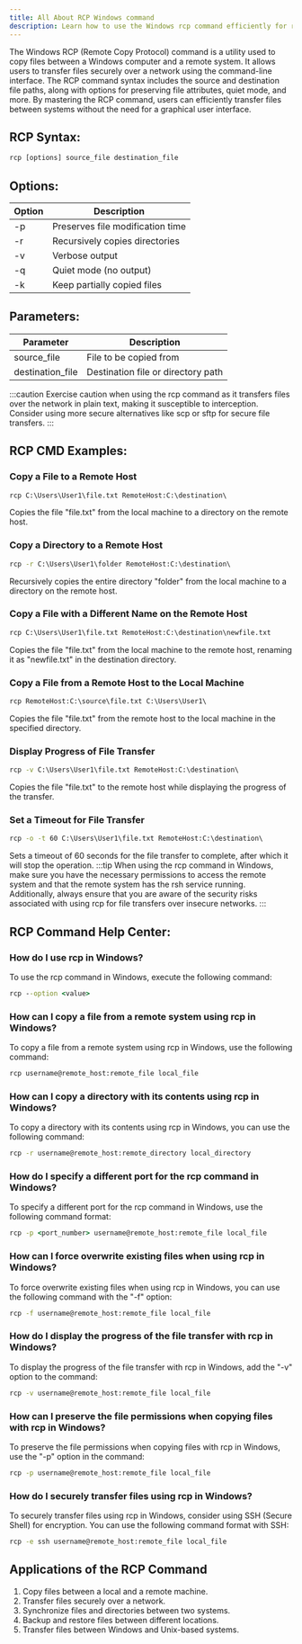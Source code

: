 ```yaml
---
title: All About RCP Windows command
description: Learn how to use the Windows rcp command efficiently for remote file transfers. Understand its syntax, options, and practical applications.
---
```


The Windows RCP (Remote Copy Protocol) command is a utility used to copy files between a Windows computer and a remote system. It allows users to transfer files securely over a network using the command-line interface. The RCP command syntax includes the source and destination file paths, along with options for preserving file attributes, quiet mode, and more. By mastering the RCP command, users can efficiently transfer files between systems without the need for a graphical user interface.

## RCP Syntax:
```cmd
rcp [options] source_file destination_file
```
## Options:
| Option | Description                      |
|--------|----------------------------------|
| -p     | Preserves file modification time |
| -r     | Recursively copies directories   |
| -v     | Verbose output                   |
| -q     | Quiet mode (no output)           |
| -k     | Keep partially copied files      |

## Parameters:
| Parameter        | Description                       |
|------------------|-----------------------------------|
| source_file      | File to be copied from            |
| destination_file | Destination file or directory path|

:::caution
Exercise caution when using the rcp command as it transfers files over the network in plain text, making it susceptible to interception. Consider using more secure alternatives like scp or sftp for secure file transfers.
:::
## RCP CMD Examples:
### Copy a File to a Remote Host
```cmd
rcp C:\Users\User1\file.txt RemoteHost:C:\destination\
```
Copies the file "file.txt" from the local machine to a directory on the remote host.

### Copy a Directory to a Remote Host
```cmd
rcp -r C:\Users\User1\folder RemoteHost:C:\destination\
```
Recursively copies the entire directory "folder" from the local machine to a directory on the remote host.

### Copy a File with a Different Name on the Remote Host
```cmd
rcp C:\Users\User1\file.txt RemoteHost:C:\destination\newfile.txt
```
Copies the file "file.txt" from the local machine to the remote host, renaming it as "newfile.txt" in the destination directory.

### Copy a File from a Remote Host to the Local Machine
```cmd
rcp RemoteHost:C:\source\file.txt C:\Users\User1\
```
Copies the file "file.txt" from the remote host to the local machine in the specified directory.

### Display Progress of File Transfer
```cmd
rcp -v C:\Users\User1\file.txt RemoteHost:C:\destination\
```
Copies the file "file.txt" to the remote host while displaying the progress of the transfer.

### Set a Timeout for File Transfer
```cmd
rcp -o -t 60 C:\Users\User1\file.txt RemoteHost:C:\destination\
```
Sets a timeout of 60 seconds for the file transfer to complete, after which it will stop the operation.
:::tip
When using the rcp command in Windows, make sure you have the necessary permissions to access the remote system and that the remote system has the rsh service running. Additionally, always ensure that you are aware of the security risks associated with using rcp for file transfers over insecure networks.
:::

## RCP Command Help Center:

### How do I use rcp in Windows?
To use the rcp command in Windows, execute the following command:
```cmd
rcp --option <value>
```

### How can I copy a file from a remote system using rcp in Windows?
To copy a file from a remote system using rcp in Windows, use the following command:
```cmd
rcp username@remote_host:remote_file local_file
```

### How can I copy a directory with its contents using rcp in Windows?
To copy a directory with its contents using rcp in Windows, you can use the following command:
```cmd
rcp -r username@remote_host:remote_directory local_directory
```

### How do I specify a different port for the rcp command in Windows?
To specify a different port for the rcp command in Windows, use the following command format:
```cmd
rcp -p <port_number> username@remote_host:remote_file local_file
```

### How can I force overwrite existing files when using rcp in Windows?
To force overwrite existing files when using rcp in Windows, you can use the following command with the "-f" option:
```cmd
rcp -f username@remote_host:remote_file local_file
```

### How do I display the progress of the file transfer with rcp in Windows?
To display the progress of the file transfer with rcp in Windows, add the "-v" option to the command:
```cmd
rcp -v username@remote_host:remote_file local_file
```

### How can I preserve the file permissions when copying files with rcp in Windows?
To preserve the file permissions when copying files with rcp in Windows, use the "-p" option in the command:
```cmd
rcp -p username@remote_host:remote_file local_file
```

### How do I securely transfer files using rcp in Windows?
To securely transfer files using rcp in Windows, consider using SSH (Secure Shell) for encryption. You can use the following command format with SSH:
```cmd
rcp -e ssh username@remote_host:remote_file local_file
```
## Applications of the RCP Command

1. Copy files between a local and a remote machine.
2. Transfer files securely over a network.
3. Synchronize files and directories between two systems.
4. Backup and restore files between different locations.
5. Transfer files between Windows and Unix-based systems.